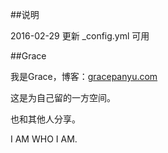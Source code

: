 ##说明

2016-02-29  更新 _config.yml 可用


##Grace

我是Grace，博客：[gracepanyu.com](gracepanyu.com)

这是为自己留的一方空间。

也和其他人分享。

I AM WHO I AM.




